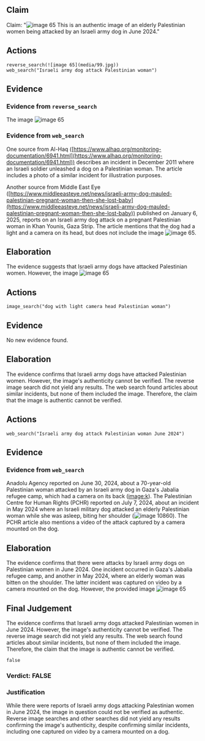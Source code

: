 ## Claim
Claim: "![image 65](media/99.jpg) This is an authentic image of an elderly Palestinian women being attacked by an Israeli army dog in June 2024."

## Actions
```
reverse_search(![image 65](media/99.jpg))
web_search("Israeli army dog attack Palestinian woman")
```

## Evidence
### Evidence from `reverse_search`
The image ![image 65](media/99.jpg)

### Evidence from `web_search`
One source from Al-Haq ([https://www.alhaq.org/monitoring-documentation/6941.html](https://www.alhaq.org/monitoring-documentation/6941.html)) describes an incident in December 2011 where an Israeli soldier unleashed a dog on a Palestinian woman. The article includes a photo of a similar incident for illustration purposes.

Another source from Middle East Eye ([https://www.middleeasteye.net/news/israeli-army-dog-mauled-palestinian-pregnant-woman-then-she-lost-baby](https://www.middleeasteye.net/news/israeli-army-dog-mauled-palestinian-pregnant-woman-then-she-lost-baby)) published on January 6, 2025, reports on an Israeli army dog attack on a pregnant Palestinian woman in Khan Younis, Gaza Strip. The article mentions that the dog had a light and a camera on its head, but does not include the image ![image 65](media/99.jpg).


## Elaboration
The evidence suggests that Israeli army dogs have attacked Palestinian women. However, the image ![image 65](media/99.jpg)

## Actions
```
image_search("dog with light camera head Palestinian woman")
```

## Evidence
No new evidence found.

## Elaboration
The evidence confirms that Israeli army dogs have attacked Palestinian women. However, the image's authenticity cannot be verified. The reverse image search did not yield any results. The web search found articles about similar incidents, but none of them included the image. Therefore, the claim that the image is authentic cannot be verified.


## Actions
```
web_search("Israeli army dog attack Palestinian woman June 2024")
```

## Evidence
### Evidence from `web_search`
Anadolu Agency reported on June 30, 2024, about a 70-year-old Palestinian woman attacked by an Israeli army dog in Gaza's Jabalia refugee camp, which had a camera on its back (<image:k>). The Palestinian Centre for Human Rights (PCHR) reported on July 7, 2024, about an incident in May 2024 where an Israeli military dog attacked an elderly Palestinian woman while she was asleep, biting her shoulder (![image 10860](media/2025-08-30_07-36-1756539397-178754.jpg)). The PCHR article also mentions a video of the attack captured by a camera mounted on the dog.


## Elaboration
The evidence confirms that there were attacks by Israeli army dogs on Palestinian women in June 2024. One incident occurred in Gaza's Jabalia refugee camp, and another in May 2024, where an elderly woman was bitten on the shoulder. The latter incident was captured on video by a camera mounted on the dog. However, the provided image ![image 65](media/99.jpg)

## Final Judgement
The evidence confirms that Israeli army dogs attacked Palestinian women in June 2024. However, the image's authenticity cannot be verified. The reverse image search did not yield any results. The web search found articles about similar incidents, but none of them included the image. Therefore, the claim that the image is authentic cannot be verified.

`false`

### Verdict: FALSE

### Justification
While there were reports of Israeli army dogs attacking Palestinian women in June 2024, the image in question could not be verified as authentic. Reverse image searches and other searches did not yield any results confirming the image's authenticity, despite confirming similar incidents, including one captured on video by a camera mounted on a dog.
